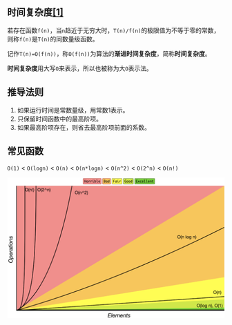 ## 时间复杂度[[1]](https://www.toutiao.com/a6592811242052649476/)

若存在函数`f(n)`，当`n`趋近于无穷大时，`T(n)/f(n)`的极限值为不等于零的常数，则称`f(n)`是`T(n)`的同数量级函数。

记作`T(n)=O(f(n))`，称`O(f(n))`为算法的**渐进时间复杂度**，简称**时间复杂度**。

**时间复杂度**用大写`O`来表示，所以也被称为大`O`表示法。



## 推导法则

1. 如果运行时间是常数量级，用常数1表示。
2. 只保留时间函数中的最高阶项。
3. 如果最高阶项存在，则省去最高阶项前面的系数。



## 常见函数

`O(1)` < `O(logn)` < `O(n)` < `O(n*logn)` < `O(n^2)` < `O(2^n)` < `O(n!)`

![](../images/11/asymptotic-time-complectiy.png)